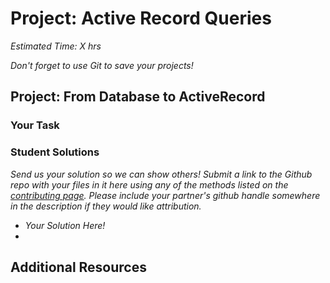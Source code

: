 # Project: Active Record Queries
*Estimated Time: X hrs*

*Don't forget to use Git to save your projects!*

## Project: From Database to ActiveRecord

### Your Task

### Student Solutions

*Send us your solution so we can show others! Submit a link to the Github repo with your files in it here using any of the methods listed on the [contributing page](http://github.com/TheOdinProject/curriculum/blob/master/contributing.md).  Please include your partner's github handle somewhere in the description if they would like attribution.*

* *Your Solution Here!*
* 

## Additional Resources